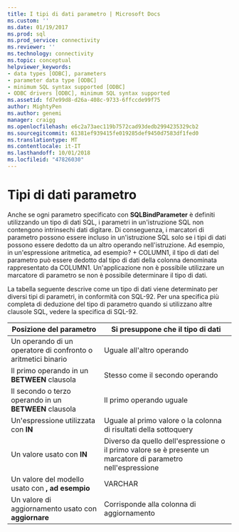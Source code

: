 ```yaml
---
title: I tipi di dati parametro | Microsoft Docs
ms.custom: ''
ms.date: 01/19/2017
ms.prod: sql
ms.prod_service: connectivity
ms.reviewer: ''
ms.technology: connectivity
ms.topic: conceptual
helpviewer_keywords:
- data types [ODBC], parameters
- parameter data type [ODBC]
- minimum SQL syntax supported [ODBC]
- ODBC drivers [ODBC], minimum SQL syntax supported
ms.assetid: fd7e99d8-d26a-408c-9733-6ffccde99f75
author: MightyPen
ms.author: genemi
manager: craigg
ms.openlocfilehash: e6c2a73aec119b7572cad93dedb2994235329cb2
ms.sourcegitcommit: 61381ef939415fe019285def9450d7583df1fed0
ms.translationtype: MT
ms.contentlocale: it-IT
ms.lasthandoff: 10/01/2018
ms.locfileid: "47826030"
---
```

# <a name="parameter-data-types"></a>Tipi di dati parametro
Anche se ogni parametro specificato con **SQLBindParameter** è definiti utilizzando un tipo di dati SQL, i parametri in un'istruzione SQL non contengono intrinsechi dati digitare. Di conseguenza, i marcatori di parametro possono essere incluso in un'istruzione SQL solo se i tipi di dati possono essere dedotto da un altro operando nell'istruzione. Ad esempio, in un'espressione aritmetica, ad esempio? + COLUMN1, il tipo di dati del parametro può essere dedotto dal tipo di dati della colonna denominata rappresentato da COLUMN1. Un'applicazione non è possibile utilizzare un marcatore di parametro se non è possibile determinare il tipo di dati.  
  
 La tabella seguente descrive come un tipo di dati viene determinato per diversi tipi di parametri, in conformità con SQL-92. Per una specifica più completa di deduzione del tipo di parametro quando si utilizzano altre clausole SQL, vedere la specifica di SQL-92.  
  
|Posizione del parametro|Si presuppone che il tipo di dati|  
|---------------------------|-----------------------|  
|Un operando di un operatore di confronto o aritmetici binario|Uguale all'altro operando|  
|Il primo operando in un **BETWEEN** clausola|Stesso come il secondo operando|  
|Il secondo o terzo operando in un **BETWEEN** clausola|Il primo operando uguale|  
|Un'espressione utilizzata con **IN**|Uguale al primo valore o la colonna di risultati della sottoquery|  
|Un valore usato con **IN**|Diverso da quello dell'espressione o il primo valore se è presente un marcatore di parametro nell'espressione|  
|Un valore del modello usato con **, ad esempio**|VARCHAR|  
|Un valore di aggiornamento usato con **aggiornare**|Corrisponde alla colonna di aggiornamento|
